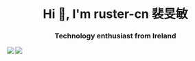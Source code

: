 <h1 align="center">Hi 👋, I'm ruster-cn 裴旻敏</h1>
<h3 align="center">Technology enthusiast from Ireland</h3>

<a href="https://github.com/anuraghazra/github-readme-stats">
  <img align="left" src="https://github-readme-stats.vercel.app/api/pin/?username=ruster-cn&repo=github-readme-stats" />
</a>
<a href="https://github.com/anuraghazra/convoychat">
  <img align="left" src="https://github-readme-stats.vercel.app/api/pin/?username=ruster-cn&repo=convoychat" />
</a>



